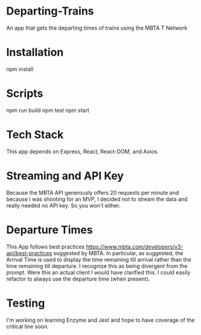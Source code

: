 # Departing-Trains

An app that gets the departing times of trains using the MBTA T Network

# Installation

npm install

# Scripts

npm run build
npm test
npm start

# Tech Stack

This app depends on Express, React, React-DOM, and Axios.

# Streaming and API Key

Because the MBTA API generously offers 20 requests per minute and because I was shooting for an MVP, I decided not to stream the data and really needed no API key. So you won't either.

# Departure Times

This App follows best practices https://www.mbta.com/developers/v3-api/best-practices suggested by MBTA. In particular, as suggested, the Arrival Time is used to display the time remaining till arrival rather than the time remaining till departure. I recognize this as being divergent from the prompt. Were this an actual client I would have clarified this. I could easily refactor to always use the departure time (when present).

# Testing

I'm working on learning Enzyme and Jest and hope to have coverage of the critical line soon.
